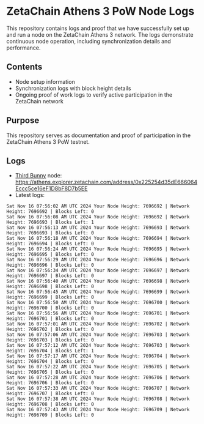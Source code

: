 # ZetaChain Athens 3 PoW Node Logs
This repository contains logs and proof that we have successfully set up and run a node on the ZetaChain Athens 3 network. The logs demonstrate continuous node operation, including synchronization details and performance.

## Contents
- Node setup information
- Synchronization logs with block height details
- Ongoing proof of work logs to verify active participation in the ZetaChain network

## Purpose
This repository serves as documentation and proof of participation in the ZetaChain Athens 3 PoW testnet.

## Logs

- [Third Bunny](https://thirdbunny.xyz/) node: https://athens.explorer.zetachain.com/address/0x225254d35dE666064Eccc5ce16eF1D8bF8D7b5EE
- Latest logs:
```
Sat Nov 16 07:56:02 AM UTC 2024 Your Node Height: 7696692 | Network Height: 7696692 | Blocks Left: 0
Sat Nov 16 07:56:08 AM UTC 2024 Your Node Height: 7696692 | Network Height: 7696693 | Blocks Left: 1
Sat Nov 16 07:56:13 AM UTC 2024 Your Node Height: 7696693 | Network Height: 7696693 | Blocks Left: 0
Sat Nov 16 07:56:18 AM UTC 2024 Your Node Height: 7696694 | Network Height: 7696694 | Blocks Left: 0
Sat Nov 16 07:56:24 AM UTC 2024 Your Node Height: 7696695 | Network Height: 7696695 | Blocks Left: 0
Sat Nov 16 07:56:29 AM UTC 2024 Your Node Height: 7696696 | Network Height: 7696696 | Blocks Left: 0
Sat Nov 16 07:56:34 AM UTC 2024 Your Node Height: 7696697 | Network Height: 7696697 | Blocks Left: 0
Sat Nov 16 07:56:40 AM UTC 2024 Your Node Height: 7696698 | Network Height: 7696698 | Blocks Left: 0
Sat Nov 16 07:56:45 AM UTC 2024 Your Node Height: 7696699 | Network Height: 7696699 | Blocks Left: 0
Sat Nov 16 07:56:50 AM UTC 2024 Your Node Height: 7696700 | Network Height: 7696700 | Blocks Left: 0
Sat Nov 16 07:56:56 AM UTC 2024 Your Node Height: 7696701 | Network Height: 7696701 | Blocks Left: 0
Sat Nov 16 07:57:01 AM UTC 2024 Your Node Height: 7696702 | Network Height: 7696702 | Blocks Left: 0
Sat Nov 16 07:57:06 AM UTC 2024 Your Node Height: 7696703 | Network Height: 7696703 | Blocks Left: 0
Sat Nov 16 07:57:12 AM UTC 2024 Your Node Height: 7696703 | Network Height: 7696704 | Blocks Left: 1
Sat Nov 16 07:57:17 AM UTC 2024 Your Node Height: 7696704 | Network Height: 7696704 | Blocks Left: 0
Sat Nov 16 07:57:22 AM UTC 2024 Your Node Height: 7696705 | Network Height: 7696705 | Blocks Left: 0
Sat Nov 16 07:57:28 AM UTC 2024 Your Node Height: 7696706 | Network Height: 7696706 | Blocks Left: 0
Sat Nov 16 07:57:33 AM UTC 2024 Your Node Height: 7696707 | Network Height: 7696707 | Blocks Left: 0
Sat Nov 16 07:57:38 AM UTC 2024 Your Node Height: 7696708 | Network Height: 7696708 | Blocks Left: 0
Sat Nov 16 07:57:43 AM UTC 2024 Your Node Height: 7696709 | Network Height: 7696709 | Blocks Left: 0
```
